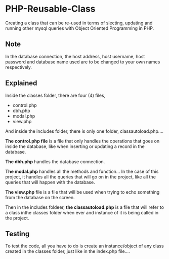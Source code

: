 # PHP-Reusable-Class

Creating a class that can be re-used in terms of slecting, updating and running other mysql queries with Object Oriented Programming in PHP.

## Note

In the database connection, the host address, host username, host password and database name used are to be changed to your own names respectively.

## Explained

Inside the classes folder, there are four (4) files,
- control.php
- dbh.php
- modal.php
- view.php

And inside the includes folder, there is only one folder, classautoload.php.... 

**The control.php file** is a file that only handles the operations that goes on inside the database, like when inserting or updating a record in the database.

**The dbh.php** handles the database connection.

**The modal.php** handles all the methods and function... In the case of this project, it handles all the queries that will go on in the project, like all the queries that will happen with the database.

**The view.php** file is a file that will be used when trying to echo something from the database on the screen.

Then in the includes foldeer, **the classautoload.php** is a file that will refer to a class inthe classes folder when ever and instance of it is being called in the project.

## Testing


To test the code, all you have to do is create an instance/object of any class created in the classes folder, just like in the index.php file....
